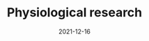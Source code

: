 ---
date: 2021-12-16
##
title:    Physiological research  
## Titel der Publikation, beispielweise The Lancet.
##
authors: 'Máčová, L, Bičíková, M, Hampl, R'
##
status:   default
##
en:
  subtitle:   'Endocrine risk factors for COVID-19 in context of aging'
  ##
  description: 'Aged people are the most susceptible group to COVID-19 infection. Immunosenescence characterized by impairment of immune function with inflamm-aging contributes to pathophysiological alterations, among which endocrine and metabolic diseases are not exception. Diabetes, obesity along with impairment of disorders of thyroid functions are the most frequent ones, the common feature of which is failure of immune system including autoimmune processes. In the minireview we discussed how COVID-19 and aging impact innate and adaptive immunity, diabetes and selected neuroendocrine processes. Mentioned is also beneficial effect of vitamin D for attenuation of these diseases and related epigenetic issues. Particular attention is devoted to the role of ACE2 protein in the light of its intimate link with renin-angiotensin regulating system.'
  ## 
  tags:    [COVID-19, Aging, Endocrinopathy, Immunity, Vitamin D]
  ## 
de: 
## 
##
  subtitle:   'Endokrine Risikofaktoren für COVID-19 im Zusammenhang mit der Alterung'
  description: 'Ältere Menschen sind die für eine COVID-19-Infektion am meisten empfängliche Gruppe. Die Immunoseneszenz, die durch eine Beeinträchtigung der Immunfunktion im Zusammenhang mit der Entzündungsalterung gekennzeichnet ist, trägt zu pathophysiologischen Veränderungen bei, unter denen endokrine und metabolische Erkrankungen keine Ausnahme sind. Diabetes, Fettleibigkeit und Störungen der Schilddrüsenfunktionen sind die häufigsten, denen ein Versagen des Immunsystems einschließlich Autoimmunprozessen gemeinsam ist. In dem Minivortrag wird erörtert, wie COVID-19 und das Altern die angeborene und adaptive Immunität, Diabetes und ausgewählte neuroendokrine Prozesse beeinflussen. Erwähnt wird auch die positive Wirkung von Vitamin D auf die Abschwächung dieser Krankheiten und damit zusammenhängende epigenetische Fragen. Besondere Aufmerksamkeit wird der Rolle des ACE2-Proteins gewidmet, da es eng mit dem Renin-Angiotensin-Regulationssystem verbunden ist.'
  tags:     [COVID-19, Alterung, Endokrinopathie, Immunität, Vitamin D]
group:  "Treatments"
credit:      https://doi.org/10.33549/physiolres.934723
---